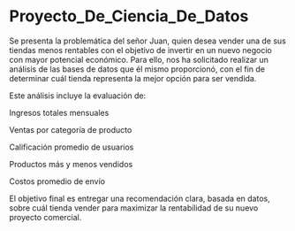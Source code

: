 # Proyecto_De_Ciencia_De_Datos

Se presenta la problemática del señor Juan, quien desea vender una de sus tiendas menos rentables con el objetivo de invertir en un nuevo negocio con mayor potencial económico.
Para ello, nos ha solicitado realizar un análisis de las bases de datos que él mismo proporcionó, con el fin de determinar cuál tienda representa la mejor opción para ser vendida.

Este análisis incluye la evaluación de:

Ingresos totales mensuales

Ventas por categoría de producto

Calificación promedio de usuarios

Productos más y menos vendidos

Costos promedio de envío

El objetivo final es entregar una recomendación clara, basada en datos, sobre cuál tienda vender para maximizar la rentabilidad de su nuevo proyecto comercial.